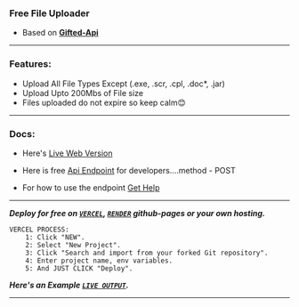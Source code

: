 
### Free File Uploader

- Based on **[Gifted-Api](https://api.giftedtechnexus.co.ke)**

---

### Features:
- Upload All File Types Except (.exe, .scr, .cpl, .doc*, .jar)
- Upload Upto 200Mbs of File size
- Files uploaded do not expire so keep calm😊

---

### Docs:
- Here's [Live Web Version](https://api.giftedtechnexus.co.ke/upload)

- Here is free [Api Endpoint](https://api.giftedtechnexus.co.ke/api/tools/upload) for developers....method - POST
- For how to use the endpoint [Get Help](https://t.me/mouricedevs)


 ---

***Deploy for free on [`VERCEL`](https://vercel.com/login), [`RENDER`](https://dashboard.render.com) github-pages or your own hosting.***

```
VERCEL PROCESS:
    1: Click "NEW".
    2: Select "New Project".
    3: Click "Search and import from your forked Git repository".
    4: Enter project name, env variables.
    5: And JUST CLICK "Deploy". 
```
***Here's an Example [`LIVE OUTPUT`](https://api.giftedtechnexus.co.ke/upload).***

---
